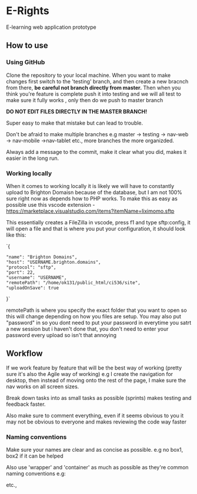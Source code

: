 # E-Rights
E-learning web application prototype

## How to use

### Using GitHub
Clone the repository to your local machine. When you want to make changes first switch to the 'testing' branch, and then create a new bracnch from there, __be careful not branch directly from master.__ Then when you think you're feature is complete push it into testing and we will all test to make sure it fully works , only then do we push to master branch

**DO NOT EDIT FILES DIRECTLY IN THE MASTER BRANCH!**


Super easy to make that mistake but can lead to trouble.

Don't be afraid to make multiple branches e.g master -> testing -> nav-web -> nav-mobile ->nav-tablet etc., more branches the more organizded.

Always add a message to the commit, make it clear what you did, makes it easier in the long run.

### Working locally
When it comes to working locally it is likely we will have to constantly upload to Brighton Domaisn because of the database, but I am not 100% sure right now as depends how to PHP works. To make this as easy as possible use this vscode extension - https://marketplace.visualstudio.com/items?itemName=liximomo.sftp

This essentially creates a FileZilla in vscode, press f1 and type sftp:config, it will open a file and that is where you put your configuration, it should look like this:

`{


    "name": "Brighton Domains",
    "host": "USERNAME.brighton.domains",
    "protocol": "sftp",
    "port": 22,
    "username": "USERNAME",
    "remotePath": "/home/ok131/public_html/ci536/site",
    "uploadOnSave": true
}`

remotePath is where you specify the exact folder that you want to open so this will change depending on how you files are setup. You may also put "password" in so you dont need to put your password in everytime you satrt a new session but i haven't done that, you don't need to enter your password every upload so isn't that annoying 



## Workflow

If we work feature by feature that will be the best way of working (pretty sure it's also the Agile way of working) e.g I create the navigation for desktop, then instead of moving onto the rest of the page, I make sure the nav works on all screen sizes.

Break down tasks into as small tasks as possible (sprints) makes testing and feedback faster.

Also make sure to comment everything, even if it seems obvious to you it may not be obvious to everyone and makes reviewing the code way faster

### Naming conventions

Make sure your names are clear and as concise as possible. e.g no box1, box2 if it can be helped

Also use 'wrapper' and 'container' as much as possible as they're common naming conventions e.g:

<div class = "course-wrapper">
  <div class = "course-container">
    <div class = "course-img">
   
   etc.,
    
  


  
